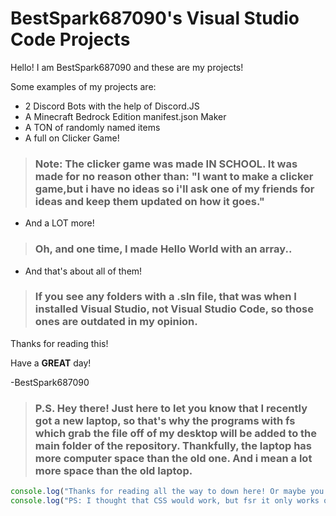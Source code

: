 # BestSpark687090's Visual Studio Code Projects
Hello! I am BestSpark687090 and these are my projects!

Some examples of my projects are: 

* 2 Discord Bots with the help of Discord.JS
* A Minecraft Bedrock Edition manifest.json Maker
* A TON of randomly named items
* A full on Clicker Game!
> ### Note: The clicker game was made IN SCHOOL. It was made for no reason other than: "I want to make a clicker game,but i have no ideas so i'll ask one of my friends for ideas and keep them updated on how it goes."
* And a LOT more!
> ### Oh, and one time, I made Hello World with an array..
* And that's about all of them!

> ### If you see any folders with a .sln file, that was when I installed Visual Studio, not Visual Studio Code, so those ones are outdated in my opinion.

Thanks for reading this!

Have a <strong>GREAT</strong> day!

-BestSpark687090

> ### P.S. Hey there! Just here to let you know that I recently got a new laptop, so that's why the programs with fs which grab the file off of my desktop will be added to the main folder of the repository. Thankfully, the laptop has more computer space than the old one. And i mean a **lot** more space than the old laptop.

```js
console.log("Thanks for reading all the way to down here! Or maybe you didn't.")
console.log("PS: I thought that CSS would work, but fsr it only works on Live Preview lol")
```
